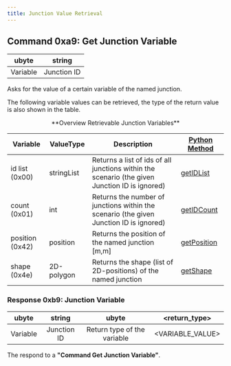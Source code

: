 ```yaml
---
title: Junction Value Retrieval
---
```


## Command 0xa9: Get Junction Variable

|  ubyte   |   string    |
| :------: | :---------: |
| Variable | Junction ID |

Asks for the value of a certain variable of the named junction.

The following variable values can be retrieved, the type of the return
value is also shown in the table.

<center>
**Overview Retrievable Junction Variables**
</center>

| Variable        | ValueType  | Description                                                        | [Python Method](../TraCI/Interfacing_TraCI_from_Python.md)        |
| --------------- | ---------- | --------------------------------------------------------------------------------------------- | ----------------------------------- |
| id list (0x00)  | stringList | Returns a list of ids of all junctions within the scenario (the given Junction ID is ignored) | [getIDList](https://sumo.dlr.de/pydoc/traci._junction.html#JunctionDomain-getIDList)     |
| count (0x01)    | int        | Returns the number of junctions within the scenario (the given Junction ID is ignored)        | [getIDCount](https://sumo.dlr.de/pydoc/traci._junction.html#JunctionDomain-getIDCount)   |
| position (0x42) | position   | Returns the position of the named junction \[m,m\]                                            | [getPosition](https://sumo.dlr.de/pydoc/traci._junction.html#JunctionDomain-getPosition) |
| shape (0x4e)    | 2D-polygon | Returns the shape (list of 2D-positions) of the named junction                                | [getShape](https://sumo.dlr.de/pydoc/traci._junction.html#JunctionDomain-getShape)       |

### Response 0xb9: Junction Variable

|  ubyte   |   string    |            ubyte            |  <return_type\>   |
| :------: | :---------: | :-------------------------: | :---------------: |
| Variable | Junction ID | Return type of the variable | <VARIABLE_VALUE\> |

The respond to a **"Command Get Junction Variable"**.
